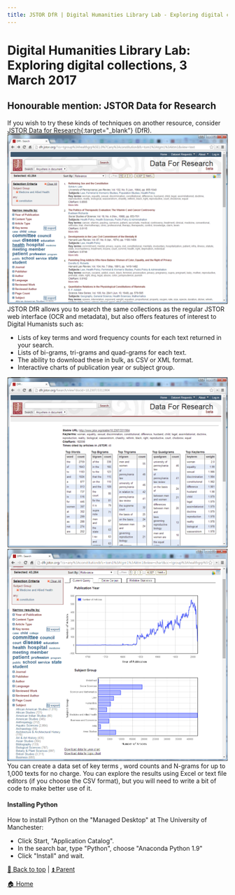 ```yaml
---
title: JSTOR DfR | Digital Humanities Library Lab - Exploring digital collections, 3 March 2017
---
```


# Digital Humanities Library Lab: Exploring digital collections, 3 March 2017


## Honourable mention: JSTOR Data for Research
If you wish to try these kinds of techniques on another resource, consider [JSTOR Data for Research](http://dfr.jstor.org/){:target="_blank"} (DfR). 
![Data for Research search](img/dfr-110.png)
JSTOR DfR allows you to search the same collections as the regular JSTOR web interface (OCR and metadata), but also offers features of interest to Digital Humanists such as:

- Lists of key terms and word frequency counts for each text returned in your search.
- Lists of bi-grams, tri-grams and quad-grams for each text.
- The ability to download these in bulk, as CSV or XML format.
- Interactive charts of publication year or subject group.

![Frequencies for a text](img/dfr-115.png)
![Charts for a search](img/dfr-120.png)
You can create a data set of key terms , word counts and N-grams for up to 1,000 texts for no charge. You can explore the results using Excel or text file editors (if you choose the CSV format), but you will need to write a bit of code to make better use of it.

#### Installing Python
How to install Python on the "Managed Desktop" at The University of Manchester:

- Click Start, "Application Catalog".
- In the search bar, type "Python", choose "Anaconda Python 1.9"
- Click "Install" and wait.


[:arrow_up_small: Back to top](#honourable-mention-jstor-data-for-research) | [:arrow_double_up: Parent](wrapping.html) 

[:house: Home](/)
